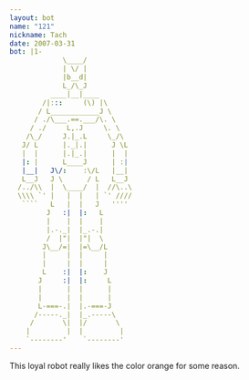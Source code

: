 ```yaml
---
layout: bot
name: "121"
nickname: Tach
date: 2007-03-31
bot: |1-
             \____/           
             | \/ |           
             |b__d|           
             L_/\_J           
          ____|__|____        
        /|:::     (\) |\      
       / L____________J \     
      / ./\___.==.___/\. \    
     / ./     L,.J     \. \   
    /\_/     J.|_.L     \_/\  
   J/ L      |._|.|      J \L 
   |  |      |.|_.|      |  | 
   |: |      L____J      | :| 
   |__|   J\/:    :\/L   |__| 
   L__J   J \      / L   L__J 
  /../\\  |  \____/  |  //\..\
  \\\\ `' |   |  |   | `' ////
   ````   L   |  |   J   '''' 
         J   :|  |:   L       
         |    |  |    |       
         |.-._|  |_.-.|       
         /  |"|  |"|  \       
        J\__/=|  |=\__/L      
        |     |  |     |      
        |     |  |     |      
        L    :|  |:    J      
       J     :|  |:     L     
       |      |  |      |     
       |      |  |      |     
       L-===-.|  |.-===-J     
      /-----._|  |_.-----\    
     /       \|  |/       \   
    |         |  |         |  
    `--------'    `--------'  
---
```

This loyal robot really likes the color orange for some reason.